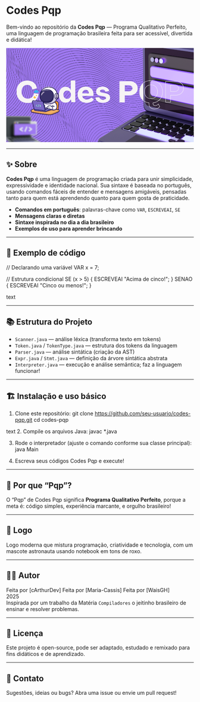 # Codes Pqp

Bem-vindo ao repositório da **Codes Pqp** — Programa Qualitativo Perfeito, uma linguagem de programação brasileira feita para ser acessível, divertida e didática!

![Logo Codes Pqp](codespqp_logo.png)

---

## ✨ Sobre

**Codes Pqp** é uma linguagem de programação criada para unir simplicidade, expressividade e identidade nacional. Sua sintaxe é baseada no português, usando comandos fáceis de entender e mensagens amigáveis, pensadas tanto para quem está aprendendo quanto para quem gosta de praticidade.

- **Comandos em português**: palavras-chave como `VAR`, `ESCREVEAI`, `SE`
- **Mensagens claras e diretas**
- **Sintaxe inspirada no dia a dia brasileiro**
- **Exemplos de uso para aprender brincando**

---

## 🚀 Exemplo de código

// Declarando uma variável
VAR x = 7;

// Estrutura condicional
SE (x > 5) {
ESCREVEAI "Acima de cinco!";
} SENAO {
ESCREVEAI "Cinco ou menos!";
}

text

---

## 📚 Estrutura do Projeto

- `Scanner.java` — análise léxica (transforma texto em tokens)
- `Token.java` / `TokenType.java` — estrutura dos tokens da linguagem
- `Parser.java` — análise sintática (criação da AST)
- `Expr.java` / `Stmt.java` — definição da árvore sintática abstrata
- `Interpreter.java` — execução e análise semântica; faz a linguagem funcionar!

---

## 🏗️ Instalação e uso básico

1. Clone este repositório:
git clone https://github.com/seu-usuario/codes-pqp.git
cd codes-pqp

text
2. Compile os arquivos Java:
javac *.java

3. Rode o interpretador (ajuste o comando conforme sua classe principal):
java Main

4. Escreva seus códigos Codes Pqp e execute!

---

## 🎯 Por que “Pqp”?

O “Pqp” de Codes Pqp significa **Programa Qualitativo Perfeito**, porque a meta é: código simples, experiência marcante, e orgulho brasileiro!

---

## 🎨 Logo

Logo moderna que mistura programação, criatividade e tecnologia, com um mascote astronauta usando notebook em tons de roxo.

---

## 👨‍💻 Autor

Feita por [cArthurDev]
Feita por [Maria-Cassis]
Feita por [WaisGH]  
2025  
Inspirada por um trabalho da Matéria `Compiladores` o jeitinho brasileiro de ensinar e resolver problemas.

---

## 📝 Licença

Este projeto é open-source, pode ser adaptado, estudado e remixado para fins didáticos e de aprendizado.

---

## 📢 Contato

Sugestões, ideias ou bugs? Abra uma issue ou envie um pull request!
